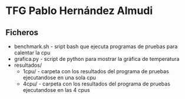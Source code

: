 # TFG Pablo Hernández Almudi

## Ficheros

* benchmark.sh - sript bash que ejecuta programas de pruebas para calentar la cpu
* grafica.py - script de python para mostrar la gráfica de temperatura
* resultados/
  * 1cpu/ - carpeta con los resultados del programa de pruebas ejecutandose en una sola cpu
  * 4cpu/ - carpeta con los resultados del programa de pruebas ejecutandose en las 4 cpus
